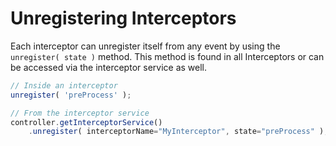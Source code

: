 # Unregistering Interceptors

Each interceptor can unregister itself from any event by using the `unregister( state )` method. This method is found in all Interceptors or can be accessed via the interceptor service as well.

```javascript
// Inside an interceptor
unregister( 'preProcess' );

// From the interceptor service
controller.getInterceptorService()
    .unregister( interceptorName="MyInterceptor", state="preProcess" );
```
